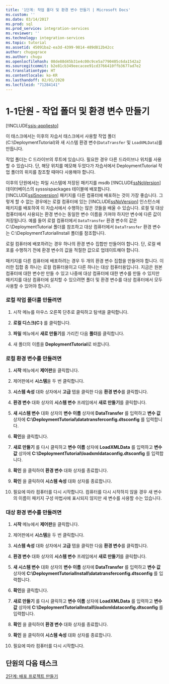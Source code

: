 ```yaml
---
title: '1단계: 작업 폴더 및 환경 변수 만들기 | Microsoft Docs'
ms.custom: ''
ms.date: 03/14/2017
ms.prod: sql
ms.prod_service: integration-services
ms.reviewer: ''
ms.technology: integration-services
ms.topic: tutorial
ms.assetid: 45091ba2-ea3d-4399-9814-489d812b42cc
author: chugugrace
ms.author: chugu
ms.openlocfilehash: 08de88d45b31e4c00c9ce5a7790405c6da1542a2
ms.sourcegitcommit: b2e81cb349eecacee91cd3766410ffb3677ad7e2
ms.translationtype: HT
ms.contentlocale: ko-KR
ms.lasthandoff: 02/01/2020
ms.locfileid: "71284141"
---
```

# <a name="lesson-1-1---creating-working-folders-and-environment-variables"></a>1-1단원 - 작업 폴더 및 환경 변수 만들기

[!INCLUDE[ssis-appliesto](../includes/ssis-appliesto-ssvrpluslinux-asdb-asdw-xxx.md)]


이 태스크에서는 이후의 자습서 태스크에서 사용할 작업 폴더(C:\DeploymentTutorial)와 새 시스템 환경 변수(`DataTransfer` 및 `LoadXMLData`)를 만듭니다.  
  
작업 폴더는 C 드라이브의 루트에 있습니다. 필요한 경우 다른 드라이브나 위치를 사용할 수 있습니다. 단, 해당 위치를 메모해 두었다가 자습서에서 DeploymentTutorial 작업 폴더의 위치를 참조할 때마다 사용해야 합니다.  
  
이후의 단원에서는 파일 시스템에 저장된 패키지를 msdb [!INCLUDE[ssNoVersion](../includes/ssnoversion-md.md)] 데이터베이스의 sysssispackages 테이블에 배포합니다. [!INCLUDE[ssISnoversion](../includes/ssisnoversion-md.md)] 패키지를 다른 컴퓨터에 배포하는 것이 가장 좋습니다. 그렇게 할 수 없는 경우에는 로컬 컴퓨터에 있는 [!INCLUDE[ssNoVersion](../includes/ssnoversion-md.md)] 인스턴스에 패키지를 배포하여 이 자습서에서 수행하는 많은 것들을 배울 수 있습니다. 로컬 및 대상 컴퓨터에서 사용되는 환경 변수는 동일한 변수 이름을 가져야 하지만 변수에 다른 값이 저장됩니다. 예를 들어 로컬 컴퓨터에서 `DataTransfer` 환경 변수의 값은 C:\DeploymentTutorial 폴더를 참조하고 대상 컴퓨터에서 `DataTransfer` 환경 변수는 C:\DeploymentTutorialInstall 폴더를 참조합니다.  
  
로컬 컴퓨터에 배포하려는 경우 하나의 환경 변수 집합만 만들어야 합니다. 단, 로컬 배포를 수행하기 전에 환경 변수의 값을 적절한 값으로 업데이트해야 합니다.  
  
패키지를 다른 컴퓨터에 배포하려는 경우 두 개의 환경 변수 집합을 만들어야 합니다. 이러한 집합 중 하나는 로컬 컴퓨터용이고 다른 하나는 대상 컴퓨터용입니다. 지금은 원본 컴퓨터에 대한 변수만 만들 수 있고 나중에 대상 컴퓨터에 대한 변수를 만들 수 있지만 패키지를 대상 컴퓨터에 설치할 수 있으려면 폴더 및 환경 변수를 대상 컴퓨터에서 모두 사용할 수 있어야 합니다.  
  
### <a name="to-create-the-local-working-folder"></a>로컬 작업 폴더를 만들려면  
  
1.  시작 메뉴를 마우스 오른쪽 단추로 클릭하고 탐색을 클릭합니다.  
  
2.  **로컬 디스크(C:)** 를 클릭합니다.  
  
3.  **파일** 메뉴에서 **새로 만들기**를 가리킨 다음 **폴더**를 클릭합니다.  
  
4.  새 폴더의 이름을 **DeploymentTutorial**로 바꿉니다.  
  
### <a name="to-create-local-environment-variables"></a>로컬 환경 변수를 만들려면  
  
1.  **시작** 메뉴에서 **제어판**을 클릭합니다.  
  
2.  제어판에서 **시스템**을 두 번 클릭합니다.  
  
3.  **시스템 속성** 대화 상자에서 **고급** 탭을 클릭한 다음 **환경 변수**를 클릭합니다.  
  
4.  **환경 변수** 대화 상자의 **시스템 변수** 프레임에서 **새로 만들기**를 클릭합니다.  
  
5.  **새 시스템 변수** 대화 상자의 **변수 이름** 상자에 **DataTransfer** 를 입력하고 **변수 값** 상자에 **C:\DeploymentTutorial\datatransferconfig.dtsconfig** 를 입력합니다.  
  
6.  **확인**을 클릭합니다.  
  
7.  **새로 만들기** 를 다시 클릭하고 **변수 이름** 상자에 **LoadXMLData** 를 입력하고 **변수 값** 상자에 **C:\DeploymentTutorial\loadxmldataconfig.dtsconfig** 를 입력합니다.  
  
8.  **확인** 을 클릭하여 **환경 변수** 대화 상자를 종료합니다.  
  
9. **확인** 을 클릭하여 **시스템 속성** 대화 상자를 종료합니다.  
  
10. 필요에 따라 컴퓨터를 다시 시작합니다. 컴퓨터를 다시 시작하지 않을 경우 새 변수의 이름이 패키지 구성 마법사에 표시되지 않지만 새 변수를 사용할 수는 있습니다.  
  
### <a name="to-create-destination-environment-variables"></a>대상 환경 변수를 만들려면  
  
1.  **시작** 메뉴에서 **제어판**을 클릭합니다.  
  
2.  제어판에서 **시스템**을 두 번 클릭합니다.  
  
3.  **시스템 속성** 대화 상자에서 **고급** 탭을 클릭한 다음 **환경 변수**를 클릭합니다.  
  
4.  **환경 변수** 대화 상자의 **시스템 변수** 프레임에서 **새로 만들기**를 클릭합니다.  
  
5.  **새 시스템 변수** 대화 상자의 **변수 이름** 상자에 **DataTransfer** 를 입력하고 **변수 값** 상자에 **C:\DeploymentTutorialInstall\datatransferconfig.dtsconfig** 를 입력합니다.  
  
6.  **확인**을 클릭합니다.  
  
7.  **새로 만들기** 를 다시 클릭하고 **변수 이름** 상자에 **LoadXMLData** 를 입력하고 **변수 값** 상자에 **C:\DeploymentTutorialInstall\loadxmldataconfig.dtsconfig** 를 입력합니다.  
  
8.  **확인** 을 클릭하여 **환경 변수** 대화 상자를 종료합니다.  
  
9. **확인** 을 클릭하여 **시스템 속성** 대화 상자를 종료합니다.  
  
10. 필요에 따라 컴퓨터를 다시 시작합니다.  
  
## <a name="next-task-in-lesson"></a>단원의 다음 태스크  
[2단계: 배포 프로젝트 만들기](../integration-services/lesson-1-2-creating-the-deployment-project.md)  
  
  
  
